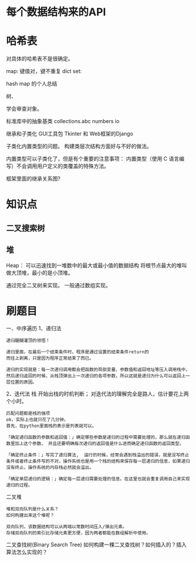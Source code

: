 # 每个数据结构来的API

# 哈希表
对具体的哈希表不是很确定。

map: 键值对，键不重复 dict
set: 

hash map 的个人总结



树、


学会审查对象。

标准库中的抽象基类
collections.abc
numbers 
io


继承和子类化
GUI工具包 Tkinter 和 Web框架的Django

子类化内置类型的问题。
构建类层次结构方面好与不好的做法。


内置类型可以子类化了，但是有个重要的注意事项：
内置类型（使用 C 语言编写）不会调用用户定义的类覆盖的特殊方法。

框架里面的继承关系图?

# 知识点
## 二叉搜索树


## 堆
Heap： 可以迅速找到一堆数中的最大或最小值的数据结构
将根节点最大的堆叫做大顶堆，最小的是小顶堆。

通过完全二叉树来实现。
一般通过数组实现。






# 刷题目

一、中序遍历
1、递归法

    递归醍醐灌顶的领悟！

    递归里面，在最后一个结束条件时，程序是通过设置的结束条件return的
    而往上剥离，只是因为程序正常结束了而已。

    递归的实现就是：每一次递归调用都会把函数的局部变量、参数值和返回地址等压入调用栈中，然后递归返回的时候，从栈顶弹出上一次递归的各项参数，所以这就是递归为什么可以返回上一层位置的原因。

2、迭代法
栈
    开始出栈的时机判断；
    对迭代法的理解完全是路人，估计要花上两个小时。


    匹配问题都是栈的强项
    ok，实际上也就只花了几分钟。
    首先，在python里面栈的表示是列表就可以。

    「确定递归函数的参数和返回值：」确定哪些参数是递归的过程中需要处理的，那么就在递归函数里加上这个参数， 并且还要明确每次递归的返回值是什么进而确定递归函数的返回类型。

    「确定终止条件：」写完了递归算法,  运行的时候，经常会遇到栈溢出的错误，就是没写终止条件或者终止条件写的不对，操作系统也是用一个栈的结构来保存每一层递归的信息，如果递归没有终止，操作系统的内存栈必然就会溢出。

    「确定单层递归的逻辑：」确定每一层递归需要处理的信息。在这里也就会重复调用自己来实现递归的过程。


二叉堆

    堆和双向队列是什么关系？
    如何构建出来这个堆呢？

    双向队列，该数据结构可以从两端以常数时间压入/弹出元素。
    存储双向队列的索引比存储元素更方便，因为两者都能在数组解析中使用。


二叉查找树(Binary Search Tree)
    如何构建一棵二叉查找树？如何插入的？插入算法怎么实现的？
    
